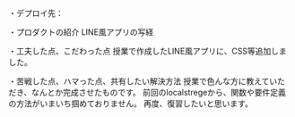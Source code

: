 ・デプロイ先：

・プロダクトの紹介
LINE風アプリの写経

・工夫した点、こだわった点
授業で作成したLINE風アプリに、CSS等追加しました。

・苦戦した点、ハマった点、共有したい解決方法
授業で色んな方に教えていただき、なんとか完成させたものです。
前回のlocalstregeから、関数や要件定義の方法がいまいち掴めておりません。
再度、復習したいと思います。